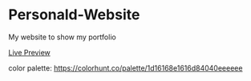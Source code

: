 # Personald-Website
 My website to show my portfolio

[Live Preview](https://ronald2117.github.io/My-portfolio-website/)

color palette: https://colorhunt.co/palette/1d16168e1616d84040eeeeee
